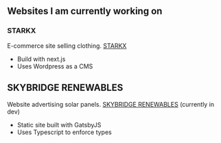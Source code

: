 ## Websites I am currently working on

### STARKX
E-commerce site selling clothing.
[STARKX](https://www.starkxclothing.com/)

- Build with next.js
- Uses Wordpress as a CMS

## SKYBRIDGE RENEWABLES
Website advertising solar panels.
[SKYBRIDGE RENEWABLES](https://blissful-allen-8a492b.netlify.app/) (currently in dev)

- Static site built with GatsbyJS
- Uses Typescript to enforce types